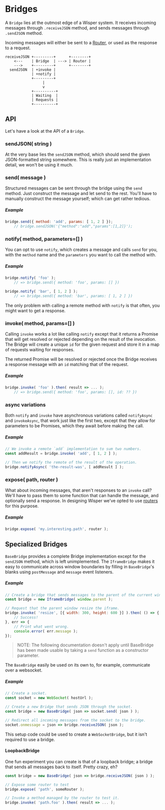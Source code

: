 # Bridges
A `Bridge` lies at the outmost edge of a Wisper system. It receives incoming messages through `.receiveJSON` method, and sends messages through `.sendJSON` method.

Incoming messages will either be sent to a [Router](../routers/), or used as the response to a request.

```
receiveJSON +---------+      +--------+
    <---    | Bridge  | ---> | Router |
    --->    +---------+      +--------+
  sendJSON  | +invoke |
            | +notify |
            +---------+
                 |
                 v
            +----------+
            | Waiting  |
            | Requests |
            +----------+
```

## API
Let's have a look at the API of a `Bridge`.

### sendJSON( string )
At the very base lies the `sendJSON` method, which should send the given JSON-formatted string somewhere. This is really just an implementation detail, we won't be using it much.

### send( message )
Structured messages can be sent through the bridge using the `send` method. Just construct the message and let send to the rest. You'll have to manually construct the message yourself; which can get rather tedious.

##### Example
```js
bridge.send({ method: 'add', params: [ 1, 2 ] });
	// bridge.sendJSON('{"method":"add","params":[1,2]}');
```

### notify( method, parameters=[] )
You can opt to use `notify`, which creates a message and calls `send` for you, with the `method` name and the `parameters` you want to call the method with.

##### Example
```js
bridge.notify( 'foo' );
	// => bridge.send({ method: 'foo', params: [] })

bridge.notify( 'bar', [ 1, 2 ] );
	// => bridge.send({ method: 'bar', params: [ 1, 2 ] })
```

The only problem with calling a remote method with `notify` is that often, you might want to get a response.

### invoke( method, params=[] )
Calling `invoke` works a lot like calling `notify` except that it returns a Promise that will get resolved or rejected depending on the result of the invocation. The Bridge will create a unique `id` for the given request and store it in a map of requests waiting for responses.

The returned Promise will be resolved or rejected once the Bridge receives a response message with an `id` matching that of the request.

##### Example
```js
bridge.invoke( 'foo' ).then( result => ... );
	// => bridge.send({ method: 'foo', params: [], id: ?? })
```

### async variations
Both `notify` and `invoke` have asynchronous variations called `notifyAsync` and `invokeAsync`, that work just like the first two, except that they allow for parameters to be Promises, which they await before making the call.

##### Example
```js
// We invoke a remote `add` implementation to sum two numbers.
const addResult = bridge.invoke( 'add', [ 1, 2 ] );

// Then we notify the remote of the result of the operation.
bridge.notifyAsync( 'the-result-was', [ addResult ] );
```

### expose( path, router )
What about incoming messages, that aren't responses to an `invoke` call? We'll have to pass them to some function that can handle the message, and optionally send a response. In designing Wisper we've opted to use [routers](../routers/) for this purpose.

##### Example
```js
bridge.expose( 'my.interesting.path', router );
```

## Specialized Bridges
`BaseBridge` provides a complete Bridge implementation except for the `sendJSON` method, which is left unimplemented. The `IframeBridge` makes it easy to communicate across window boundaries by filling in `BaseBridge`'s blanks using `postMessage` and `message` event listeners.

##### Example
```js
// Create a bridge that sends messages to the parent of the current window.
const bridge = new IframeBridge( window.parent );

// Request that the parent window resize the iframe.
bridge.invoke( 'resize', [{ width: 300, height: 600 }] ).then( () => {
	// Success!
}, err => {
	// Print what went wrong.
	console.error( err.message );
});
```

> NOTE: The following documentation doesn't apply until BaseBridge has been made usable by taking a `send` function as a constructor parameter.

The `BaseBridge` easily be used on its own to, for example, communicate over a websocket.

##### Example
```js
// Create a socket.
const socket = new WebSocket( hostUrl );

// Create a new Bridge that sends JSON through the socket.
const bridge = new BaseBridge( json => socket.send( json ) );

// Redirect all incoming messages from the socket to the bridge.
socket.onmessage = json => bridge.receiveJSON( json );
```

This setup code could be used to create a `WebSocketBridge`, but it isn't required to use a bridge.

#### LoopbackBridge
One fun experiment you can create is that of a loopback bridge; a bridge that sends all messages back to itself. Pretty crazy, eh?

```js
const bridge = new BaseBridge( json => bridge.receiveJSON( json ) );

// Expose some router to test
bridge.expose( 'path', someRouter );

// Invoke a method managed by the router to test it.
bridge.invoke( 'path.foo' ).then( result => ... );
```
